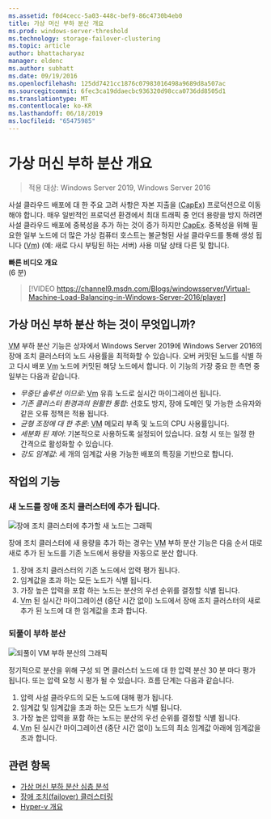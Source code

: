 ```yaml
---
ms.assetid: f0d4cecc-5a03-448c-bef9-86c4730b4eb0
title: 가상 머신 부하 분산 개요
ms.prod: windows-server-threshold
ms.technology: storage-failover-clustering
ms.topic: article
author: bhattacharyaz
manager: eldenc
ms.author: subhatt
ms.date: 09/19/2016
ms.openlocfilehash: 125dd7421cc1876c07983016498a9689d8a507ac
ms.sourcegitcommit: 6fec3ca19ddaecbc936320d98cca0736dd8505d1
ms.translationtype: MT
ms.contentlocale: ko-KR
ms.lasthandoff: 06/18/2019
ms.locfileid: "65475985"
---
```

# <a name="virtual-machine-load-balancing-overview"></a>가상 머신 부하 분산 개요

> 적용 대상: Windows Server 2019, Windows Server 2016

사설 클라우드 배포에 대 한 주요 고려 사항은 자본 지출을 (<abbr title="자본 지출을">CapEx</abbr>) 프로덕션으로 이동 해야 합니다. 매우 일반적인 프로덕션 환경에서 최대 트래픽 중 언더 용량을 방지 하려면 사설 클라우드 배포에 중복성을 추가 하는 것이 증가 하지만 <abbr title="자본 지출을">CapEx</abbr>. 중복성을 위해 필요한 일부 노드에 더 많은 가상 컴퓨터 호스트는 불균형된 사설 클라우드를 통해 생성 됩니다 (<abbr title="가상 컴퓨터">Vm</abbr>) (예: 새로 다시 부팅된 하는 서버) 사용 미달 상태 다른 및 합니다.

<strong>빠른 비디오 개요</strong><br>(6 분)<br>
> [!VIDEO https://channel9.msdn.com/Blogs/windowsserver/Virtual-Machine-Load-Balancing-in-Windows-Server-2016/player]

## <a id="what-is-vm-load-balancing"></a>가상 머신 부하 분산 하는 것이 무엇입니까?
<abbr title="가상 컴퓨터">VM</abbr> 부하 분산 기능은 상자에서 Windows Server 2019에 Windows Server 2016의 장애 조치 클러스터의 노드 사용률을 최적화할 수 있습니다. 오버 커밋된 노드를 식별 하 고 다시 배포 <abbr title="가상 컴퓨터">Vm</abbr> 노드에 커밋된 해당 노드에서 합니다. 이 기능의 가장 중요 한 측면 중 일부는 다음과 같습니다.

* *무중단 솔루션 이므로*: <abbr title="가상 컴퓨터">Vm</abbr> 유휴 노드로 실시간 마이그레이션 됩니다.
* *기존 클러스터 환경과의 원활한 통합*: 선호도 방지, 장애 도메인 및 가능한 소유자와 같은 오류 정책은 적용 됩니다.
* *균형 조정에 대 한 추론*: <abbr title="가상 컴퓨터">VM</abbr> 메모리 부족 및 노드의 CPU 사용률입니다.
* *세분화 된 제어*: 기본적으로 사용하도록 설정되어 있습니다. 요청 시 또는 일정 한 간격으로 활성화할 수 있습니다.
* *강도 임계값*: 세 개의 임계값 사용 가능한 배포의 특징을 기반으로 합니다.

## <a id="feature-in-action"></a>작업의 기능
### <a id="new-node-added"></a>새 노드를 장애 조치 클러스터에 추가 됩니다.
![장애 조치 클러스터에 추가할 새 노드는 그래픽](media/vm-load-balancing/overview-VM-load-balancing-1.png)

장애 조치 클러스터에 새 용량을 추가 하는 경우는 <abbr title="가상 머신">VM</abbr> 부하 분산 기능은 다음 순서 대로 새로 추가 된 노드를 기존 노드에서 용량을 자동으로 분산 합니다.

1. 장애 조치 클러스터의 기존 노드에서 압력 평가 됩니다.
2. 임계값을 초과 하는 모든 노드가 식별 됩니다.
3. 가장 높은 압력을 포함 하는 노드는 분산의 우선 순위를 결정할 식별 됩니다.
4. <abbr title="가상 컴퓨터">Vm</abbr> 된 실시간 마이그레이션 (중단 시간 없이) 노드에서 장애 조치 클러스터의 새로 추가 된 노드에 대 한 임계값을 초과 합니다.

### <a id="recurring-load-balancing"></a>되풀이 부하 분산
![되풀이 VM 부하 분산의 그래픽](media/vm-load-balancing/overview-VM-load-balancing-2.png)

정기적으로 분산을 위해 구성 되 면 클러스터 노드에 대 한 압력 분산 30 분 마다 평가 됩니다. 또는 압력 요청 시 평가 될 수 있습니다. 흐름 단계는 다음과 같습니다.

1. 압력 사설 클라우드의 모든 노드에 대해 평가 됩니다.
2. 임계값 및 임계값을 초과 하는 모든 노드가 식별 됩니다.
3. 가장 높은 압력을 포함 하는 노드는 분산의 우선 순위를 결정할 식별 됩니다.
4. <abbr title="가상 컴퓨터">Vm</abbr> 된 실시간 마이그레이션 (중단 시간 없이) 노드의 최소 임계값 아래에 임계값을 초과 합니다.

## <a name="see-also"></a>관련 항목
* [가상 머신 부하 분산 심층 분석](vm-load-balancing-deep-dive.md)
* [장애 조치(failover) 클러스터링](failover-clustering-overview.md)
* [Hyper-v 개요](../virtualization/hyper-v/Hyper-V-on-Windows-Server.md)
